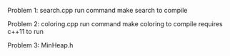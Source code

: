 Problem 1: search.cpp 
run command     make search     to compile


Problem 2: coloring.cpp
run command     make coloring     to compile
requires c++11 to run


Problem 3: MinHeap.h 
